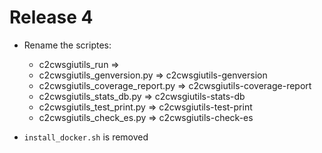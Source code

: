 Release 4
=========

* Rename the scriptes:
  * c2cwsgiutils_run =>
  * c2cwsgiutils_genversion.py => c2cwsgiutils-genversion
  * c2cwsgiutils_coverage_report.py => c2cwsgiutils-coverage-report
  * c2cwsgiutils_stats_db.py => c2cwsgiutils-stats-db
  * c2cwsgiutils_test_print.py => c2cwsgiutils-test-print
  * c2cwsgiutils_check_es.py => c2cwsgiutils-check-es

* `install_docker.sh` is removed
